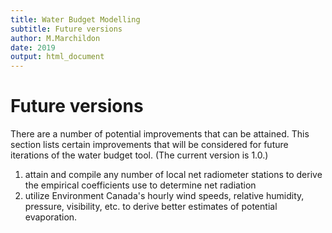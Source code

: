 ```yaml
---
title: Water Budget Modelling
subtitle: Future versions
author: M.Marchildon
date: 2019
output: html_document
---
```




# Future versions

There are a number of potential improvements that can be attained. This section lists certain improvements that will be considered for future iterations of the water budget tool. (The current version is 1.0.)

1. attain and compile any number of local net radiometer stations to derive the empirical coefficients use to determine net radiation 
1. utilize Environment Canada's hourly wind speeds, relative humidity, pressure, visibility, etc. to derive better estimates of potential evaporation.